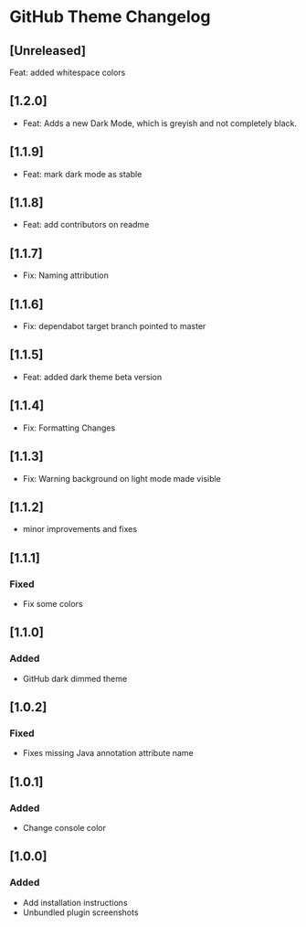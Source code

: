 <!-- Keep a Changelog guide -> https://keepachangelog.com -->

# GitHub Theme Changelog

## [Unreleased]
Feat: added whitespace colors

## [1.2.0]

- Feat: Adds a new Dark Mode, which is greyish and not completely black.

## [1.1.9]

- Feat: mark dark mode as stable

## [1.1.8]

- Feat: add contributors on readme

## [1.1.7]

- Fix: Naming attribution

## [1.1.6]

- Fix: dependabot target branch pointed to master

## [1.1.5]

- Feat: added dark theme beta version

## [1.1.4]

- Fix: Formatting Changes

## [1.1.3]

- Fix: Warning background on light mode made visible

## [1.1.2]

- minor improvements and fixes

## [1.1.1]

### Fixed

- Fix some colors

## [1.1.0]

### Added

- GitHub dark dimmed theme

## [1.0.2]

### Fixed

- Fixes missing Java annotation attribute name

## [1.0.1]

### Added

- Change console color

## [1.0.0]

### Added

- Add installation instructions
- Unbundled plugin screenshots
